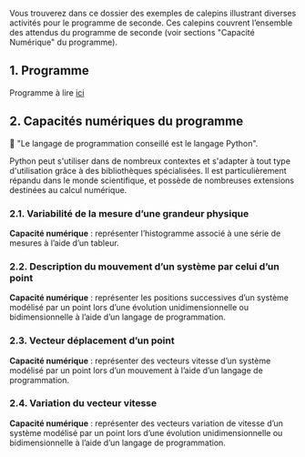 Vous trouverez dans ce dossier des exemples de calepins illustrant diverses activités pour le programme de seconde. Ces calepins couvrent l’ensemble des attendus du programme de seconde (voir sections "Capacité Numérique" du programme).

## 1. Programme
Programme à lire [ici](http://cache.media.education.gouv.fr/file/SP1-MEN-22-1-2019/98/9/spe634_annexe_1062989.pdf)

## 2. Capacités numériques du programme
🐍 "Le langage de programmation conseillé est le langage Python".

Python peut s'utiliser dans de nombreux contextes et s'adapter à tout type d'utilisation grâce à des bibliothèques spécialisées. Il est particulièrement répandu dans le monde scientifique, et possède de nombreuses extensions destinées au calcul numérique.

### 2.1. Variabilité de la mesure d’une grandeur physique

**Capacité numérique** : représenter l’histogramme associé à une série de mesures à l’aide d’un tableur.

### 2.2. Description du mouvement d’un système par celui d’un point

**Capacité numérique** : représenter les positions successives d’un système modélisé par un point lors d’une évolution unidimensionnelle ou bidimensionnelle à l’aide d’un langage de programmation.

### 2.3. Vecteur déplacement d’un point

**Capacité numérique** : représenter des vecteurs vitesse d’un système modélisé par un point lors d’un mouvement à l’aide d’un langage de programmation.

### 2.4. Variation du vecteur vitesse

**Capacité numérique** : représenter des vecteurs variation de vitesse d’un système modélisé par un point lors d’une évolution unidimensionnelle ou bidimensionnelle à l’aide d’un langage de programmation.
